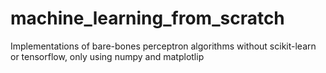 # machine_learning_from_scratch
Implementations of bare-bones perceptron algorithms without scikit-learn or tensorflow, only using numpy and matplotlip
